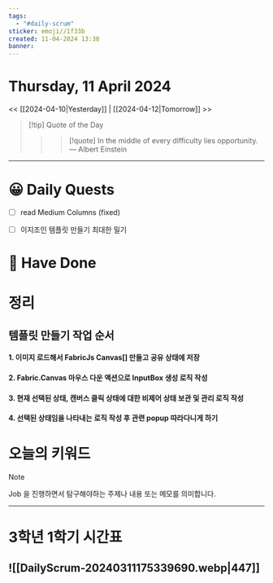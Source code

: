 ```yaml
---
tags:
  - "#daily-scrum"
sticker: emoji//1f33b
created: 11-04-2024 13:38
banner:
---
```

# Thursday, 11 April 2024
<< [[2024-04-10|Yesterday]] | [[2024-04-12|Tomorrow]] >>

> [!tip] Quote of the Day  
> > > [!quote] In the middle of every difficulty lies opportunity.
> — Albert Einstein

---

#  😀 Daily Quests
- [ ] read Medium Columns (fixed)
- [ ] 이지조인 템플릿 만들기 최대한 밀기


# 🙂 Have Done



# 정리
## 템플릿 만들기 작업 순서

#### 1. 이미지 로드해서 FabricJs Canvas[] 만들고 공유 상태에 저장

#### 2. Fabric.Canvas 마우스 다운 액션으로 InputBox 생성 로직 작성
#### 3. 현재 선택된 상태, 캔버스 클릭 상태에 대한 비제어 상태 보관 및 관리 로직 작성
#### 4. 선택된 상태임을 나타내는 로직 작성 후 관련 popup 따라다니게 하기
#### 


# 오늘의 키워드

> [!NOTE]
> Job 을 진행하면서 탐구해야하는 주제나 내용 또는 메모를 의미합니다.


---

# 3학년 1학기 시간표

![[DailyScrum-20240311175339690.webp|447]]
---

